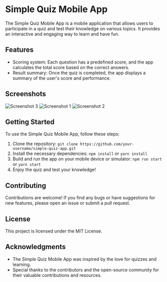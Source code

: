 # Simple Quiz Mobile App

The Simple Quiz Mobile App is a mobile application that allows users to participate in a quiz and test their knowledge on various topics. It provides an interactive and engaging way to learn and have fun.

## Features

- Scoring system: Each question has a predefined score, and the app calculates the total score based on the correct answers.
- Result summary: Once the quiz is completed, the app displays a summary of the user's score and performance.

## Screenshots

![Screenshot 3](assets/Screenshot_1686621001.png)
![Screenshot 1](assets/Screenshot_1686620993.png)
![Screenshot 2](assets/Screenshot_1686620996.png)

## Getting Started

To use the Simple Quiz Mobile App, follow these steps:

1. Clone the repository: `git clone https://github.com/your-username/simple-quiz-app.git`
2. Install the necessary dependencies: `npm install` or `yarn install`
3. Build and run the app on your mobile device or simulator: `npm run start` or `yarn start`
4. Enjoy the quiz and test your knowledge!

## Contributing

Contributions are welcome! If you find any bugs or have suggestions for new features, please open an issue or submit a pull request.

## License

This project is licensed under the MIT License.

## Acknowledgments

- The Simple Quiz Mobile App was inspired by the love for quizzes and learning.
- Special thanks to the contributors and the open-source community for their valuable contributions and resources.
